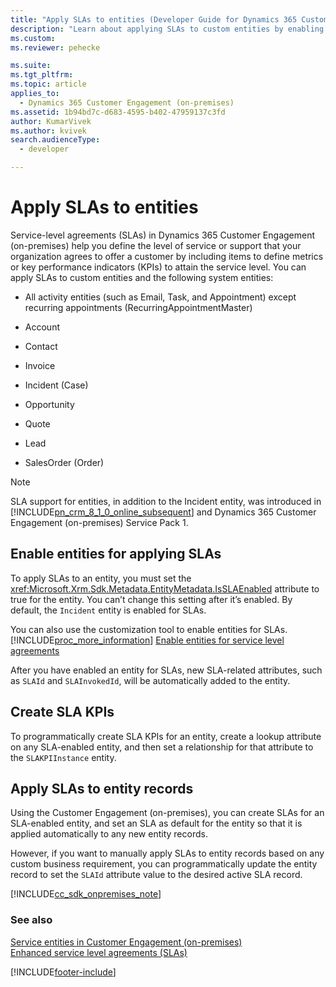 ```yaml
---
title: "Apply SLAs to entities (Developer Guide for Dynamics 365 Customer Engagement (on-premises)) | MicrosoftDocs"
description: "Learn about applying SLAs to custom entities by enabling entities for applying SLAs. Also, you can create SLA KPIs."
ms.custom: 
ms.reviewer: pehecke

ms.suite: 
ms.tgt_pltfrm: 
ms.topic: article
applies_to: 
  - Dynamics 365 Customer Engagement (on-premises)
ms.assetid: 1b94bd7c-d683-4595-b402-47959137c3fd
author: KumarVivek
ms.author: kvivek
search.audienceType: 
  - developer

---
```

# Apply SLAs to entities

Service-level agreements (SLAs) in Dynamics 365 Customer Engagement (on-premises) help you define the level of service or support that your organization agrees to offer a customer by including items to define metrics or key performance indicators (KPIs) to attain the service level. You can apply SLAs to custom entities and the following system entities:  
  
-   All activity entities (such as Email, Task, and Appointment) except recurring appointments (RecurringAppointmentMaster)  
  
-   Account  
  
-   Contact  
  
-   Invoice  
  
-   Incident (Case)  
  
-   Opportunity  
  
-   Quote  
  
-   Lead  
  
-   SalesOrder (Order)  
  
> [!NOTE]
>  SLA support for entities, in addition to the Incident entity, was introduced in [!INCLUDE[pn_crm_8_1_0_online_subsequent](../includes/pn-crm-8-1-0-online-subsequent.md)] and Dynamics 365 Customer Engagement (on-premises) Service Pack 1.  
  
<a name="EnableSLAs"></a>   
## Enable entities for applying SLAs  
 To apply SLAs to an entity, you must set the <xref:Microsoft.Xrm.Sdk.Metadata.EntityMetadata.IsSLAEnabled> attribute to true for the entity. You can’t change this setting after it’s enabled. By default, the `Incident` entity is enabled for SLAs.  
  
 You can also use the customization tool to enable entities for SLAs. [!INCLUDE[proc_more_information](../includes/proc-more-information.md)] [Enable entities for service level agreements](../../../customer-service/administer/enable-entities-service-level-agreements.md)  
  
 After you have enabled an entity for SLAs, new SLA-related attributes, such as `SLAId` and `SLAInvokedId`, will be automatically added to the entity.  
  
<a name="CreateSLAKPI"></a>   
## Create SLA KPIs  
 To programmatically create SLA KPIs for an entity, create a lookup attribute on any SLA-enabled entity, and then set a relationship for that attribute to the `SLAKPIInstance` entity.  
  
<a name="ApplySLA"></a>   
## Apply SLAs to entity records  
 Using the Customer Engagement (on-premises), you can create SLAs for an SLA-enabled entity, and set an SLA as default for the entity so that it is applied automatically to any new entity records.  
  
 However, if you want to manually apply SLAs to entity records based on any custom business requirement, you can programmatically update the entity record to set the `SLAId` attribute value to the desired active SLA record.  
  

[!INCLUDE[cc_sdk_onpremises_note](../includes/cc-sdk-onpremises-note.md)]

### See also  
 [Service entities in Customer Engagement (on-premises)](service-entities.md)   
 [Enhanced service level agreements (SLAs)](../admin/enhanced-service-level-agreements.md)


[!INCLUDE[footer-include](../../../includes/footer-banner.md)]
